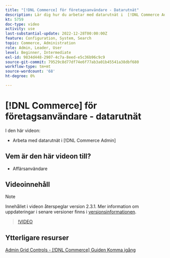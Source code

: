 ```yaml
---
title: "[!DNL Commerce] för företagsanvändare - Datarutnät"
description: Lär dig hur du arbetar med datarutnät i  [!DNL Commerce Admin].
kt: 5759
doc-type: video
activity: use
last-substantial-update: 2022-12-28T00:00:00Z
feature: Configuration, System, Search
topic: Commerce, Administration
role: Admin, Leader, User
level: Beginner, Intermediate
exl-id: 9834d448-2907-4c7a-8eed-e5c36b96c9c9
source-git-commit: 79529c8d77df74e6f77ab3a01b45541a38dbf680
workflow-type: tm+mt
source-wordcount: '68'
ht-degree: 0%

---
```


# [!DNL Commerce] för företagsanvändare - datarutnät

I den här videon:

- Arbeta med datarutnät i [!DNL Commerce Admin]

## Vem är den här videon till?

- Affärsanvändare

## Videoinnehåll

>[!NOTE]
>
>Innehållet i videon återspeglar version 2.3.1. Mer information om uppdateringar i senare versioner finns i [versionsinformationen](https://experienceleague.adobe.com/docs/commerce-operations/release/notes/overview.html?lang=sv-SE).

>[!VIDEO](https://video.tv.adobe.com/v/35960?quality=12&learn=on)

## Ytterligare resurser

[Admin Grid Controls - [!DNL Commerce] Guiden Komma igång](https://experienceleague.adobe.com/docs/commerce-admin/start/admin/tools/admin-grid-controls.html?lang=sv-SE)
